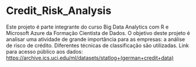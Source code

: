 # Credit_Risk_Analysis

Este projeto é parte integrante do curso Big Data Analytics com R e Microsoft Azure da Formação Cientista de Dados. O objetivo deste projeto é analisar uma atividade de grande importância para as empresas: a análise de risco de crédito. Diferentes técnicas de classificação são utilizadas. Link para acesso público aos dados: https://archive.ics.uci.edu/ml/datasets/statlog+(german+credit+data)
